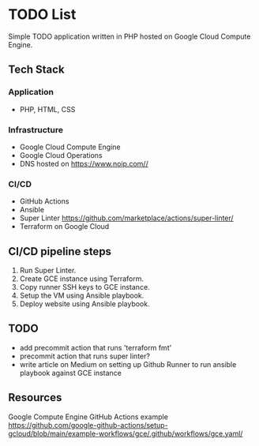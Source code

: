 # TODO List
Simple TODO application written in PHP hosted on Google Cloud Compute Engine.

## Tech Stack
### Application
* PHP, HTML, CSS
### Infrastructure
* Google Cloud Compute Engine
* Google Cloud Operations
* DNS hosted on <https://www.noip.com//>
### CI/CD
* GitHub Actions
* Ansible
* Super Linter <https://github.com/marketplace/actions/super-linter/>
* Terraform on Google Cloud

## CI/CD pipeline steps
1. Run Super Linter.
2. Create GCE instance using Terraform.
3. Copy runner SSH keys to GCE instance.
4. Setup the VM using Ansible playbook.
5. Deploy website using Ansible playbook.

## TODO
* add precommit action that runs 'terraform fmt'
* precommit action that runs super linter?
* write article on Medium on setting up Github Runner to run ansible playbook against GCE instance

## Resources
Google Compute Engine GitHub Actions example
<https://github.com/google-github-actions/setup-gcloud/blob/main/example-workflows/gce/.github/workflows/gce.yaml/>